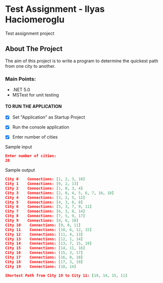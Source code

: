 # Test Assignment - Ilyas Haciomeroglu #
Test assignment project

<!-- ABOUT THE PROJECT -->
## About The Project

The aim of this project is to write a program to determine the quickest path from one city to another.


### Main Points:
* .NET 5.0
* MSTest for unit testing


#### TO RUN THE APPLICATION

- [x] Set "Application" as Startup Project

- [x] Run the console application

- [x] Enter number of cities

Sample input
```json
Enter number of cities:
20
```

Sample output
```json
City 0    Connections: [1, 2, 3, 10]
City 1    Connections: [0, 2, 13]
City 2    Connections: [1, 0, 3, 4]
City 3    Connections: [2, 0, 4, 5, 6, 7, 16, 18]
City 4    Connections: [3, 2, 5, 12]
City 5    Connections: [4, 3, 6, 8]
City 6    Connections: [5, 3, 7, 9, 11]
City 7    Connections: [6, 3, 8, 14]
City 8    Connections: [7, 5, 9, 17]
City 9    Connections: [8, 6, 10]
City 10    Connections: [9, 0, 11]
City 11    Connections: [10, 6, 12, 15]
City 12    Connections: [11, 4, 13]
City 13    Connections: [12, 1, 14]
City 14    Connections: [13, 7, 15, 19]
City 15    Connections: [14, 11, 16]
City 16    Connections: [15, 3, 17]
City 17    Connections: [16, 8, 18]
City 18    Connections: [17, 3, 19]
City 19    Connections: [18, 14]

Shortest Path from City 19 to City 11: [19, 14, 15, 11]
```

